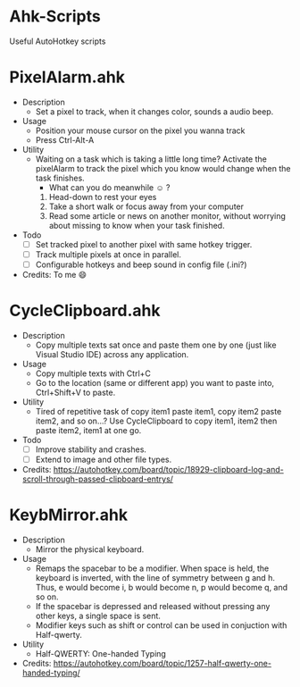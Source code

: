 
# Ahk-Scripts
Useful AutoHotkey scripts

# PixelAlarm.ahk
- Description
	- Set a pixel to track, when it changes color, sounds a audio beep.
- Usage
	- Position your mouse cursor on the pixel you wanna track
	- Press Ctrl-Alt-A 
- Utility
	- Waiting on a task which is taking a little long time? Activate the pixelAlarm to track the pixel which you know would change when the task finishes. 
		- What can you do meanwhile :relaxed: ?
		1.  Head-down to rest your eyes
		2. Take a short walk or focus away from your computer
		3. Read some article or news on another monitor, without worrying about missing to know when your task finished.
- Todo
	- [ ] Set tracked pixel to another pixel with same hotkey trigger.
	- [ ] Track multiple pixels at once in parallel.
	- [ ] Configurable hotkeys and beep sound in config file (.ini?)
- Credits: To me :smile:
# CycleClipboard.ahk
- Description
	- Copy multiple texts sat once and paste them one by one (just like Visual Studio IDE) across any application.
- Usage
	- Copy multiple texts with Ctrl+C
	- Go to the location (same or different app) you want to paste into, Ctrl+Shift+V to paste.
- Utility 
	- Tired of repetitive task of copy item1 paste item1, copy item2 paste item2, and so on...? Use CycleClipboard to copy item1, item2 then paste item2, item1 at one go.
- Todo
	- [ ] Improve stability and crashes.
	- [ ] Extend to image and other file types.
- Credits: https://autohotkey.com/board/topic/18929-clipboard-log-and-scroll-through-passed-clipboard-entrys/

# KeybMirror.ahk
- Description
	- Mirror the physical keyboard.
- Usage
	-  Remaps the spacebar to be a modifier. When space is held, the keyboard is inverted, with the line of symmetry between g and h. Thus, e would become i, b would become n, p would become q, and so on.
	- If the spacebar is depressed and released without pressing any other keys, a single space is sent. 
	- Modifier keys such as shift or control can be used in conjuction with Half-qwerty.
- Utility 
	-  Half-QWERTY: One-handed Typing
- Credits: https://autohotkey.com/board/topic/1257-half-qwerty-one-handed-typing/
